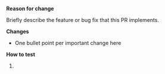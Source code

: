 **Reason for change**

Briefly describe the feature or bug fix that this PR implements.

**Changes**

-   One bullet point per important change here

**How to test**

1.
